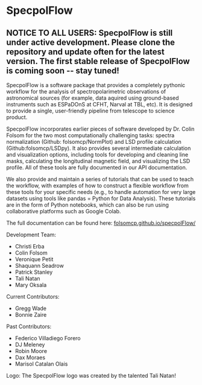 # SpecpolFlow

## NOTICE TO ALL USERS: SpecpolFlow is still under active development. Please clone the repository and update often for the latest version. The first stable release of SpecpolFlow is coming soon -- stay tuned!

SpecpolFlow is a software package that provides a completely pythonic workflow for the analysis of spectropolarimetric observations of astronomical sources (for example, data aquired using ground-based instruments such as ESPaDOnS at CFHT, Narval at TBL, etc). It is designed to provide a single, user-friendly pipeline from telescope to science product.

SpecpolFlow incorporates earlier pieces of software developed by Dr. Colin Folsom for the two most computationally challenging tasks: 
spectra normalization (Github: folsomcp/NormPlot) and LSD profile calculation (Github:folsomcp/LSDpy). It also provides several intermediate calculation and visualization options, including tools for developing and cleaning line masks, calculating the longitudinal magnetic field, and visualizing the LSD profile. All of these tools are fully documented in our API documentation.

We also provide and maintain a series of tutorials that can be used to teach the workflow, 
with examples of how to construct a flexible workflow from these tools for your specific needs 
(e.g., to handle automation for very large datasets using tools like pandas = Python for Data Analysis). 
These tutorials are in the form of Python notebooks, which can also be run using collaborative platforms such as Google Colab. 

The full documentation can be found here: [folsomcp.github.io/specpolFlow/](folsomcp.github.io/specpolFlow/)

Development Team:
* Christi Erba
* Colin Folsom
* Veronique Petit
* Shaquann Seadrow
* Patrick Stanley
* Tali Natan
* Mary Oksala

Current Contributors:
* Gregg Wade
* Bonnie Zaire

Past Contributors:
* Federico Villadiego Forero
* DJ Meleney
* Robin Moore
* Dax Moraes
* Marisol Catalan Olais

Logo:
The SpecpolFlow logo was created by the talented Tali Natan!

